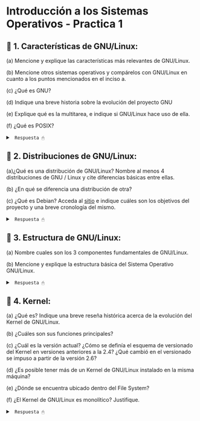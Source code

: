 # Introducción a los Sistemas Operativos - Practica 1

## 🔵 1. Características de GNU/Linux:

(a) Mencione y explique las características más relevantes de GNU/Linux.

(b) Mencione otros sistemas operativos y compárelos con GNU/Linux en cuanto a los
puntos mencionados en el inciso a.

(c) ¿Qué es GNU?

(d) Indique una breve historia sobre la evolución del proyecto GNU

(e) Explique qué es la multitarea, e indique si GNU/Linux hace uso de ella.

(f) ¿Qué es POSIX?

<details><summary> <code> Respuesta 🖱 </code></summary><br>

Un SO es un programa que actua como intermediario entre el usuario y el hardware y es parte esencial de cualquier sistema de computo. El proposito del SO es crear un entorno comodo y eficiente para la ejecucion de programas, garantizando el correcto funcionamiento del sistema. Las principales funciones de todo SO son: administrar la memoria, administrar la CPU y administrar los dispositivos.

El GNU/Linux es un SO tipo Unix (Unix like), pero libre, el mismo esta diseñado por miles de programadores, es gratuito y de libre distribucion (se puede bajar desde la Web, CD, etc), tiene diversas distribuciones (customizaciones) y es de codigo abierto, es decir, que podemos ver como esta hecho. Esto nos permite estudiarlo, personalizarlo, auditarlo, etc.

**(a)** Características más relevantes de GNU/Linux:

* Código Abierto y Libre: GNU/Linux es un sistema operativo de código abierto, lo que significa que su código fuente está disponible públicamente para que cualquiera pueda verlo, modificarlo y distribuirlo. La ventaja de esto es que permite la personalización y adaptación del sistema a necesidades específicas, promueve la transparencia en el desarrollo del software y favorece la colaboración comunitaria.

* Multitarea: lo que permite ejecutar múltiples procesos al mismo tiempo. Esto mejora el rendimiento y la capacidad de respuesta del sistema, permitiendo a los usuarios realizar múltiples tareas simultáneamente sin interferir entre sí.

* Multiplataforma: GNU/Linux puede funcionar en una amplia variedad de hardware. Su capacidad para escalar desde sistemas pequeños a grandes lo hace adecuado para diferentes entornos, desde escritorios personales hasta centros de datos.

* Seguridad y Permisos: GNU/Linux implementa un robusto sistema de permisos y control de acceso que incluye características como el control de acceso basado en roles (RBAC) y capacidades avanzadas de gestión de usuarios. Esto mejora la seguridad al limitar el acceso a archivos y recursos del sistema. Las políticas de permisos estrictas ayudan a proteger el sistema contra accesos no autorizados y malware.

* Comunidad Activa y Soporte: GNU/Linux cuenta con una amplia comunidad de desarrolladores y usuarios que contribuyen al desarrollo del sistema y ofrecen soporte a través de foros, listas de correo y documentación. Proporciona acceso a una vasta cantidad de recursos y asistencia, lo que facilita la resolución de problemas y la obtención de soporte técnico.

* Compatibilidad y Software: GNU/Linux ofrece compatibilidad con una amplia gama de software, desde aplicaciones de línea de comandos hasta entornos de escritorio completos. Además, es compatible con muchos estándares abiertos y protocolos. Esto facilita la integración con diferentes herramientas y aplicaciones, y permite a los usuarios ejecutar una variedad de software en el sistema operativo.

**(c)** **GNU** es un acrónimo recursivo que significa "GNU's Not Unix" (**GNU** **N**o es **U**nix). Es un proyecto de software libre iniciado por Richard Stallman en 1983 con el objetivo de desarrollar un sistema operativo completo y libre que sea compatible con Unix.

GNU se refiere a 4 libertades principales de los usuarios del software:

* Libertad de usar el programa con cualquier proposito.

* Libertad de estudiar su funcionamiento.

* Libertad para distribuir sus copias.

* Libertad para mejorar los programas.

**(e)** Multitarea es una capacidad del sistema operativo que permite a una computadora ejecutar múltiples tareas o procesos de manera simultánea. En un contexto de sistemas operativos, la multitarea se refiere a la capacidad de un sistema para gestionar y coordinar varios procesos al mismo tiempo, ya sea que esos procesos se ejecuten en paralelo (simultáneamente) o de manera secuencial muy rápida, dando la impresión de que se están ejecutando al mismo tiempo.

GNU/Linux utiliza multitarea preventiva para gestionar la ejecución de procesos, asegurando una asignación justa y eficiente del tiempo de CPU. Esta capacidad permite que GNU/Linux maneje múltiples aplicaciones y tareas al mismo tiempo, mejorando el rendimiento y la capacidad de respuesta del sistema.

**(f)** **POSIX** (Portable Operating System Interface) es un conjunto de estándares definidos para mantener la compatibilidad y portabilidad entre sistemas operativos. Estos estándares están diseñados para permitir que el software escrito para un sistema POSIX pueda ser ejecutado en otros sistemas POSIX sin modificaciones significativas.

</details>

## 🔵 2. Distribuciones de GNU/Linux:

(a)¿Qué es una distribución de GNU/Linux? Nombre al menos 4 distribuciones de GNU / Linux y cite diferencias básicas entre ellas.

(b) ¿En qué se diferencia una distribución de otra?

(c) ¿Qué es Debian? Acceda al [sitio](https://www.debian.org/intro/about) e indique cuáles son los objetivos del proyecto y una breve cronología del mismo.

<details><summary> <code> Respuesta 🖱 </code></summary><br>

**(a)** Una distribución de **GNU/Linux** es un sistema operativo que utiliza el núcleo Linux junto con una variedad de software de libre y código abierto, además de herramientas y aplicaciones. Cada distribución combina el núcleo Linux con una selección particular de software y herramientas, ofreciendo diferentes enfoques y características según sus objetivos.

Distribuciones populares de GNU/Linux:

* **Ubuntu:**

Orientación: General, amigable para principiantes.

Entorno de escritorio: GNOME (anteriormente usaba Unity).

Gestor de paquetes: APT (Advanced Package Tool).

Ciclo de lanzamiento: Regular (LTS cada dos años).

* **Debian:**

Orientación: Estable, enfocado en la libertad del software y la estabilidad.

Entorno de escritorio: No se especifica un entorno por defecto, pero GNOME es el más común.

Gestor de paquetes: APT.

Ciclo de lanzamiento: Menos frecuente, con versiones estables que se liberan cuando están listas.

* **Fedora:**

Orientación: Innovadora, con tecnologías y software de vanguardia.

Entorno de escritorio: GNOME.

Gestor de paquetes: DNF (Dandified YUM).

Ciclo de lanzamiento: Regular, con nuevas versiones cada 6 meses.

* **Arch Linux:**

Orientación: Minimalista, para usuarios avanzados que desean controlar cada aspecto del sistema.

Entorno de escritorio: No incluye un entorno de escritorio por defecto; se instala manualmente.

Gestor de paquetes: Pacman.

Ciclo de lanzamiento: Rolling release (actualizaciones continuas sin versiones específicas).

**(b)** Las diferencias entre distribuciones de GNU/Linux pueden abarcar varios aspectos:

* Gestor de paquetes: Cada distribución utiliza un sistema diferente para la instalación y gestión de software. Por ejemplo, Debian y Ubuntu usan APT, mientras que Fedora usa DNF y Arch usa Pacman.

* Entorno de escritorio: Las distribuciones pueden incluir diferentes entornos de escritorio por defecto, como GNOME, KDE Plasma, XFCE, etc.

* Ciclo de lanzamiento: Algunas distribuciones, como Ubuntu LTS, siguen un ciclo de lanzamientos regulares con versiones de soporte a largo plazo, mientras que otras, como Arch Linux, utilizan un modelo de lanzamiento continuo (rolling release).

* Filosofía y objetivos: Cada distribución puede tener una orientación diferente, como ser amigable para principiantes (Ubuntu), ofrecer software más actualizado y experimental (Fedora), o proporcionar una base mínima para usuarios avanzados (Arch Linux).

* Compatibilidad y soporte de hardware: Algunas distribuciones están optimizadas para ciertos tipos de hardware o configuraciones, mientras que otras buscan ser lo más universales posible.

**(c)** Debian es una de las distribuciones de GNU/Linux más antiguas y respetadas. Es conocida por su estabilidad, robustez y enfoque en el software libre.

Objetivos del proyecto:

Estabilidad: Proporcionar una base sólida y confiable para los usuarios y desarrolladores.

Software libre: Promover el uso del software libre y mantener un compromiso con la libertad del software.

Universalidad: Ser una distribución universal que pueda funcionar en una variedad de arquitecturas y entornos.

</details>

## 🔵 3. Estructura de GNU/Linux:

(a) Nombre cuales son los 3 componentes fundamentales de GNU/Linux.

(b) Mencione y explique la estructura básica del Sistema Operativo GNU/Linux.

<details><summary> <code> Respuesta 🖱 </code></summary><br>

**(a)** Los tres componentes fundamentales de GNU/Linux son:

* Núcleo (Kernel): el núcleo de Linux es el componente central del sistema operativo. Es responsable de gestionar los recursos del hardware, como la CPU, la memoria, y los dispositivos periféricos. Proporciona una interfaz entre el hardware y el software, y maneja la comunicación entre diferentes procesos y el hardware. Sus funciones son: maneja la memoria, controla el acceso a los dispositivos, gestiona procesos y multitarea, y proporciona servicios básicos para las aplicaciones.

* Shell: esta es una interfaz de línea de comandos que permite a los usuarios interactuar con el sistema operativo mediante comandos escritos. Actúa como un intérprete de comandos, ejecutando órdenes ingresadas por el usuario y proporcionando acceso a las funciones del sistema. Como funciones tiene: permitir la ejecución de comandos, la gestión de archivos y directorios, la configuración del sistema y la automatización de tareas a través de scripts.

* Sistema de Archivos: es la estructura que el núcleo utiliza para almacenar y organizar archivos y directorios en el disco duro. Proporciona un método para organizar y acceder a los datos. Sus funciones son: administrar la creación, lectura, escritura y eliminación de archivos y directorios. También gestiona permisos de acceso y asegura la integridad de los datos.

**(b)** La estructura básica del sistema operativo GNU/Linux se organiza en varias capas, cada una con un rol específico:

* Núcleo (Kernel):

Ubicación: Capa más baja.

Funciones: Gestiona hardware, proporciona servicios básicos, y maneja la comunicación entre hardware y software.

* Shell y Línea de Comandos:

Ubicación: Capa encima del núcleo.

Funciones: Proporciona una interfaz para que los usuarios interactúen con el sistema mediante comandos. Ejemplos de shells son Bash, Zsh y Fish.

* Entorno de Usuario y Aplicaciones:

Ubicación: Capa superior.

Funciones: Incluye aplicaciones y herramientas de usuario, como editores de texto, navegadores web, y software de oficina. Estas aplicaciones son generalmente ejecutables que interactúan con el sistema a través de la shell y el núcleo.

* Sistema de Archivos:

Ubicación: Parte del núcleo, pero interactúa estrechamente con el entorno de usuario.

Funciones: Organiza y gestiona los datos en discos duros, particiones, y otros medios de almacenamiento. Ejemplos de sistemas de archivos incluyen ext4, XFS y Btrfs.

* Bibliotecas y Herramientas del Sistema:

Ubicación: Se encuentran en el espacio de usuario, pero son fundamentales para la ejecución de aplicaciones.

Funciones: Proporcionan funciones comunes y API para aplicaciones y servicios del sistema. Ejemplos incluyen la biblioteca estándar de C (glibc) y herramientas como coreutils.

* Servicios y Daemons:

Ubicación: Capa de servicios del sistema.

Funciones: Ejecutan tareas en segundo plano para proporcionar funcionalidades adicionales, como servicios de red, gestión de impresión, y otras tareas administrativas. Ejemplos incluyen cron, sshd (para conexiones SSH) y apache2 (para servidores web).

Esta estructura modular y jerárquica permite que GNU/Linux sea flexible personalizable y robusto para una amplia variedad de usos, desde servidores hasta sistemas de escritorio.

</details>

## 🔵 4. Kernel:

(a) ¿Qué es? Indique una breve reseña histórica acerca de la evolución del Kernel de GNU/Linux.

(b) ¿Cuáles son sus funciones principales?

(c) ¿Cuál es la versión actual? ¿Cómo se definía el esquema de versionado del Kernel en versiones anteriores a la 2.4? ¿Qué cambió en el versionado se impuso a partir de la versión 2.6?

(d) ¿Es posible tener más de un Kernel de GNU/Linux instalado en la misma máquina?

(e) ¿Dónde se encuentra ubicado dentro del File System?

(f) ¿El Kernel de GNU/Linux es monolítico? Justifique.

<details><summary> <code> Respuesta 🖱 </code></summary><br>

**(a)** El Kernel de GNU/Linux es el núcleo del sistema operativo Linux, que actúa como intermediario entre el hardware y las aplicaciones. Fue creado por Linus Torvalds en 1991, inspirado en el sistema Unix. La primera versión (0.01) se lanzó en septiembre de 1991, y a lo largo de los años, el kernel ha evolucionado con contribuciones de miles de desarrolladores y comunidades de software libre, expandiendo su funcionalidad y mejorando su estabilidad y rendimiento. Desde su origen, se ha utilizado en una variedad de sistemas, desde servidores hasta dispositivos móviles, y ha dado lugar a numerosas distribuciones de Linux.

**(b)** Funciones principales del Kernel:

* Gestión de procesos: Controla la creación, ejecución y terminación de procesos.

* Gestión de memoria: Administra la memoria RAM y el espacio de direcciones de los procesos.

* Gestión de dispositivos: Proporciona control sobre dispositivos de hardware a través de controladores.

* Sistema de archivos: Facilita la interacción con el sistema de archivos, permitiendo la lectura y escritura de datos.

* Seguridad y acceso: Implementa mecanismos de seguridad para controlar el acceso a recursos del sistema.

* Comunicación entre procesos: Permite la comunicación y sincronización entre procesos en ejecución.

**(d)** Sí, es posible tener más de un Kernel de GNU/Linux instalado en la misma máquina. Esto se realiza comúnmente en sistemas que utilizan múltiples versiones del kernel para pruebas o compatibilidad con hardware específico. Los administradores pueden seleccionar el kernel a utilizar en el momento del arranque a través de un gestor de arranque como GRUB.

**(e)** El Kernel de GNU/Linux se encuentra ubicado en el directorio /boot, donde se almacenan los archivos del kernel (como vmlinuz), así como otros archivos necesarios para el arranque del sistema.

**(f)** Sí, el Kernel de GNU/Linux es considerado un kernel monolítico. Esto significa que el núcleo del sistema operativo y los controladores de dispositivo se ejecutan en el mismo espacio de memoria en modo núcleo (kernel mode), lo que permite un acceso más rápido a los recursos del hardware. Sin embargo, GNU/Linux también soporta módulos del kernel, que permiten cargar y descargar controladores y funcionalidades en tiempo de ejecución, lo que le confiere cierta flexibilidad propia de arquitecturas más modulares. Sin embargo, la base sigue siendo monolítica, ya que la mayoría de sus funciones principales están integradas en un solo binario.

</details>
